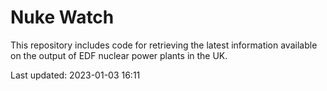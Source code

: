# Nuke Watch

This repository includes code for retrieving the latest information available on the output of EDF nuclear power plants in the UK.

Last updated: 2023-01-03 16:11